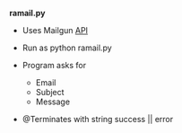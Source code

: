 <strong>ramail.py</strong>

- Uses Mailgun <a href="https://documentation.mailgun.com/quickstart-sending.html#send-via-api">API</a>

- Run as python ramail.py
	
- Program asks for 
	- Email 
	- Subject 
	- Message

- @Terminates with string success || error